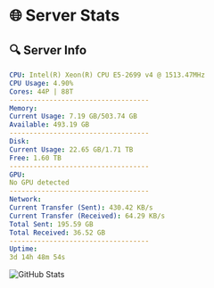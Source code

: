 # 🌐 Server Stats
## 🔍 Server Info
```yaml
CPU: Intel(R) Xeon(R) CPU E5-2699 v4 @ 1513.47MHz
CPU Usage: 4.90%
Cores: 44P | 88T
-----------------------------------
Memory:
Current Usage: 7.19 GB/503.74 GB
Available: 493.19 GB
-----------------------------------
Disk:
Current Usage: 22.65 GB/1.71 TB
Free: 1.60 TB
-----------------------------------
GPU:
No GPU detected
-----------------------------------
Network:
Current Transfer (Sent): 430.42 KB/s
Current Transfer (Received): 64.29 KB/s
Total Sent: 195.59 GB
Total Received: 36.52 GB
-----------------------------------
Uptime:
3d 14h 48m 54s
```
![GitHub Stats](https://img.shields.io/badge/Updated-2025-04-23_07:57:42-blue)